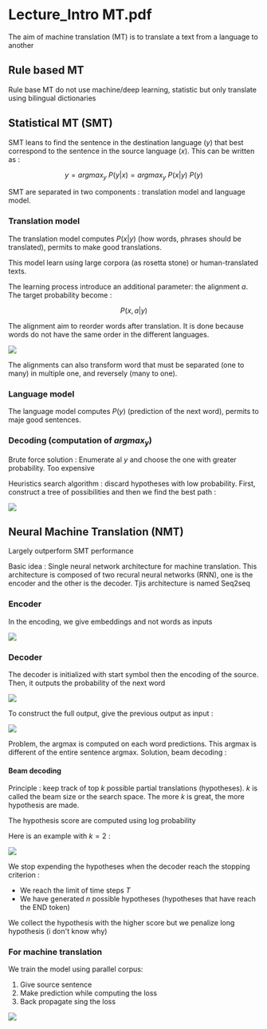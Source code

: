 # Lecture_Intro MT.pdf

The aim of machine translation (MT) is to translate a text from a language to another

## Rule based MT

Rule base MT do not use machine/deep learning, statistic but only translate using bilingual dictionaries

## Statistical MT (SMT)

SMT leans to find the sentence in the destination language ($y$) that best correspond to the sentence in the source language ($x$). This can be written as :

$$y = argmax_y \ P(y|x) = argmax_y \ P(x|y) \ P(y)$$

SMT are separated in two components : translation model and language model.  

### Translation model

The translation model computes $P(x|y)$ (how words, phrases should be translated), permits to make good translations.

This model learn using large corpora (as rosetta stone) or human-translated texts.

The learning process introduce an additional parameter: the alignment $a$. The target probability become :

$$P(x, a|y)$$

The alignment aim to reorder words after translation. It is done because words do not have the same order in the different languages.

![](attachments/Pasted%20image%2020250101180500.png)

The alignments can also transform word that must be separated (one to many) in multiple one, and reversely (many to one).

### Language model

The language model computes $P(y)$ (prediction of the next word), permits to maje good sentences.

### Decoding (computation of $argmax_y$)

Brute force solution : Enumerate al $y$ and choose the one with greater probability. Too expensive

Heuristics search algorithm : discard hypotheses with low probability. First, construct a tree of possibilities and then we find the best path :

![](attachments/Pasted%20image%2020250102133358.png)

## Neural Machine Translation (NMT)

Largely outperform SMT performance

Basic idea : Single neural network architecture for machine translation. This architecture is composed of two recural neural networks (RNN), one is the encoder and the other is the decoder. Tjis architecture is named Seq2seq

### Encoder

In the encoding, we give embeddings and not words as inputs

![](attachments/Pasted%20image%2020250102145752.png)

### Decoder

The decoder is initialized with start symbol then the encoding of the source. Then, it outputs the probability of the next word

![](attachments/Pasted%20image%2020250102145929.png)

To construct the full output, give the previous output as input :

![](attachments/Pasted%20image%2020250102150051.png)

Problem, the argmax is computed on each word predictions. This argmax is different of the entire sentence argmax. Solution, beam decoding :

#### Beam decoding

Principle : keep track of top $k$ possible partial translations (hypotheses). $k$ is called the beam size or the search space. The more $k$ is great, the more hypothesis are made.

The hypothesis score are computed using log probability

Here is an example with $k = 2$ :

![](attachments/Pasted%20image%2020250102162604.png)

We stop expending the hypotheses when the decoder reach the stopping criterion :
- We reach the limit of time steps $T$
- We have generated $n$ possible hypotheses (hypotheses that have reach the END token)

We collect the hypothesis with the higher score but we penalize long hypothesis (i don't know why)

### For machine translation

We train the model using parallel corpus:
1. Give source sentence
2. Make prediction while computing the loss
3. Back propagate sing the loss

![](attachments/Pasted%20image%2020250102150448.png)
